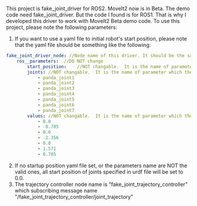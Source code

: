This project is fake_joint_driver for ROS2. MoveIt2 now is in Beta. The demo code need fake_joint_driver. But the code I found is for ROS1. That is why I developed this driver to work with MoveIt2 Beta demo code. 
To use this project, please note the following parameters:
1. If you want to use a yaml file to initial robot's start position, please note that the yaml file  should be something like the following:
```yaml
fake_joint_driver_node: //Node name of this driver. It should be the same as the drv_node.
    ros__parameters:  //DO NOT change 
        start_position:    //NOT changable.  It is the name of parameter which the driver node will need to access. 
        joints: //NOT changable.  It is the name of parameter which the driver node will need to access. 
            - panda_joint1
            - panda_joint2
            - panda_joint3
            - panda_joint4
            - panda_joint5
            - panda_joint6
            - panda_joint7
        values: //NOT changable.  It is the name of parameter which the driver node will need to access. 
            - 0.0
            - -0.785
            - 0.0
            - -2.356
            - 0.0
            - 1.571
            - 0.785
```
2. If no startup position yaml file set, or the parameters name are NOT the valid ones, all start position of joints specified in urdf file will be set to 0.0. 
3. The trajectory controller node name is "fake_joint_trajectory_controller" which subscribing message name "/fake_joint_trajectory_controller/joint_trajectory"

    
